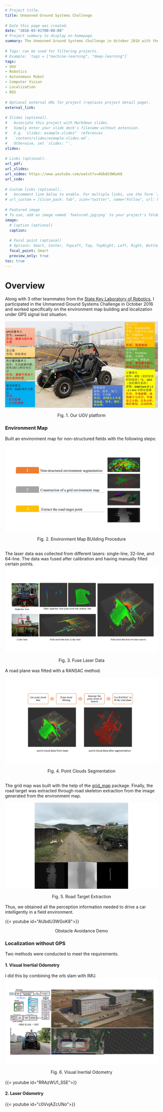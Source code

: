```yaml
---
# Project title.
title: Unmanned Ground Systems Challenge

# Date this page was created.
date: "2016-03-01T00:00:00"
# Project summary to display on homepage.
summary: The Unmanned Ground Systems Challenge in October 2016 with the task of wild field task execution, search, and transportation. I worked specifically on the environment map building and localization under GPS signal lost situation.

# Tags: can be used for filtering projects.
# Example: `tags = ["machine-learning", "deep-learning"]`
tags:
- UGV
- Robotics
- Autonomous Robot 
- Computer Vision
- Localization
- ROS

# Optional external URL for project (replaces project detail page).
external_link: 

# Slides (optional).
#   Associate this project with Markdown slides.
#   Simply enter your slide deck's filename without extension.
#   E.g. `slides: example-slides"` references 
#   `content/slides/example-slides.md`.
#   Otherwise, set `slides: "`.
slides: 

# Links (optional).
url_pdf: 
url_slides: 
url_video: https://www.youtube.com/watch?v=AUbdU3WGoK8
url_code: 

# Custom links (optional).
#   Uncomment line below to enable. For multiple links, use the form `[{...}, {...}, {...}]`.
# url_custom = [{icon_pack: fab", icon="twitter", name="Follow", url: https://twitter.com/georgecushen"}]

# Featured image
# To use, add an image named `featured.jpg/png` to your project's folder. 
image:
  # Caption (optional)
  caption: 
  
  # Focal point (optional)
  # Options: Smart, Center, TopLeft, Top, TopRight, Left, Right, BottomLeft, Bottom, BottomRight
  focal_point: Smart
  preview_only: true
toc: true
---
```

# Overview
Along with 3 other teammates from the [State Key Laboratory of Robotics](http://english.sia.cas.cn/rh/rp/201408/t20140814_125856.html), 
I participated in the Unmanned Ground Systems Challenge in October 2016 and worked specifically on the environment map building and localization under GPS signal lost situation.

![This is an image](ugv_1.png)
<center>Fig. 1. Our UGV platform</center>

### Environment Map


Built an environment map for non-structured fields with the following steps:

![This is an image](Slide6.png)
<center>Fig. 2. Environment Map BUilding Procedure</center>
</br>

The laser data was collected from different lasers: single-line, 32-line, and 64-line. 
The data was fused after calibration and having manually filled certain points.
![This is an image](Slide7.png)
<center>Fig. 3. Fuse Laser Data</center>
</br>
A road plane was fitted with a RANSAC method.

![This is an image](Slide8.png)
<center>Fig. 4. Point Clouds Segmentation</center>
</br>

The grid map was built with the help of the [grid_map](https://github.com/ANYbotics/grid_map) package. 
Finally, the road target was extracted through road skeleton extraction from the image generated from the environment map.

![This is an image](Slide9.png)
<center>Fig. 5. Road Target Extraction</center>
</br>
Thus, we obtained all the perception information needed to drive a car intelligently in a field environment.

{{< youtube id="AUbdU3WGoK8">}}
<center>Obstacle Avoidance Demo</center>

### Localization without GPS


Two methods were conducted to meet the requirements. 


#### 1. Visual Inertial Odometry


I did this by combining the orb slam with IMU.
![This is an image](Slide10.png)
<center>Fig. 6. Visual Inertial Odometry</center>
</br>
{{< youtube id="RRAzWU1_SSE">}}

</br>

#### 2. Laser Odometry   

{{< youtube id="c0VvjAZcUNo">}}


